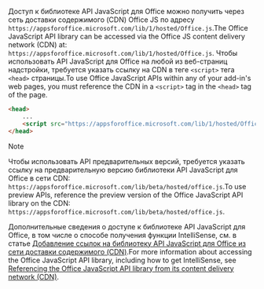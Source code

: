 <span data-ttu-id="cda2b-101">Доступ к библиотеке API JavaScript для Office можно получить через сеть доставки содержимого (CDN) Office JS по адресу `https://appsforoffice.microsoft.com/lib/1/hosted/Office.js`.</span><span class="sxs-lookup"><span data-stu-id="cda2b-101">The Office JavaScript API library can be accessed via the Office JS content delivery network (CDN) at: `https://appsforoffice.microsoft.com/lib/1/hosted/Office.js`.</span></span> <span data-ttu-id="cda2b-102">Чтобы использовать API JavaScript для Office на любой из веб-страниц надстройки, требуется указать ссылку на CDN в теге `<script>` тега `<head>` страницы.</span><span class="sxs-lookup"><span data-stu-id="cda2b-102">To use Office JavaScript APIs within any of your add-in's web pages, you must reference the CDN in a `<script>` tag in the `<head>` tag of the page.</span></span>

```html
<head>
    ...
    <script src="https://appsforoffice.microsoft.com/lib/1/hosted/Office.js" type="text/javascript"></script>
</head>
```

> [!NOTE]
> <span data-ttu-id="cda2b-103">Чтобы использовать API предварительных версий, требуется указать ссылку на предварительную версию библиотеки API JavaScript для Office в сети CDN: `https://appsforoffice.microsoft.com/lib/beta/hosted/office.js`.</span><span class="sxs-lookup"><span data-stu-id="cda2b-103">To use preview APIs, reference the preview version of the Office JavaScript API library on the CDN: `https://appsforoffice.microsoft.com/lib/beta/hosted/office.js`.</span></span>

<span data-ttu-id="cda2b-104">Дополнительные сведения о доступе к библиотеке API JavaScript для Office, в том числе о способе получения функции IntelliSense, см. в статье [Добавление ссылок на библиотеку API JavaScript для Office из сети доставки содержимого (CDN)](../develop/referencing-the-javascript-api-for-office-library-from-its-cdn.md).</span><span class="sxs-lookup"><span data-stu-id="cda2b-104">For more information about accessing the Office JavaScript API library, including how to get IntelliSense, see [Referencing the Office JavaScript API library from its content delivery network (CDN)](../develop/referencing-the-javascript-api-for-office-library-from-its-cdn.md).</span></span>